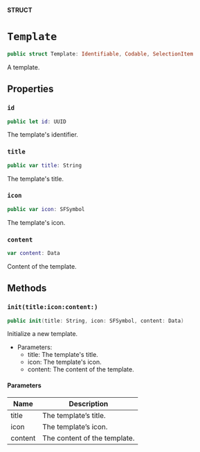 **STRUCT**

# `Template`

```swift
public struct Template: Identifiable, Codable, SelectionItem
```

A template.

## Properties
### `id`

```swift
public let id: UUID
```

The template's identifier.

### `title`

```swift
public var title: String
```

The template's title.

### `icon`

```swift
public var icon: SFSymbol
```

The template's icon.

### `content`

```swift
var content: Data
```

Content of the template.

## Methods
### `init(title:icon:content:)`

```swift
public init(title: String, icon: SFSymbol, content: Data)
```

Initialize a new template.
- Parameters:
  - title: The template's title.
  - icon: The template's icon.
  - content: The content of the template.

#### Parameters

| Name | Description |
| ---- | ----------- |
| title | The template’s title. |
| icon | The template’s icon. |
| content | The content of the template. |